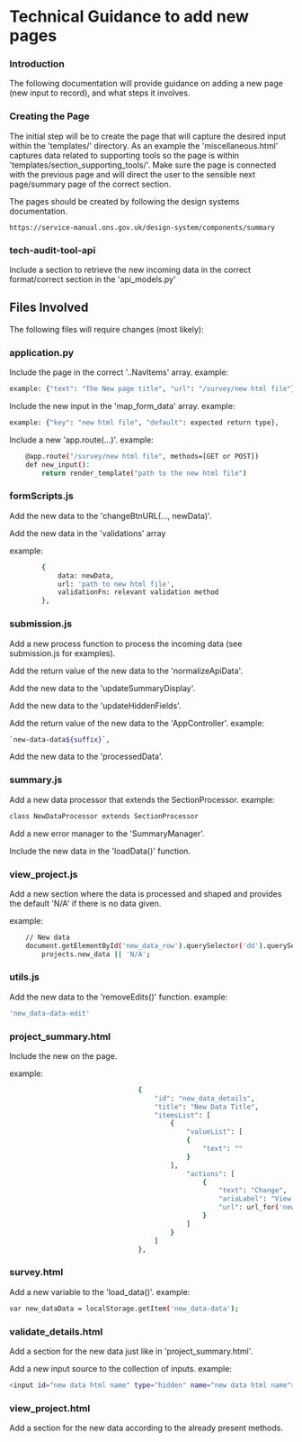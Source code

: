 # Technical Guidance to add new pages

### Introduction

The following documentation will provide guidance on adding a new page (new input to record), and what steps it involves.

### Creating the Page

The initial step will be to create the page that will capture the desired input within the 'templates/' directory. As an example the 'miscellaneous.html' captures data related to supporting tools so the page is within 'templates/section_supporting_tools/'. Make sure the page is connected with the previous page and will direct the user to the sensible next page/summary page of the correct section.

The pages should be created by following the design systems documentation. 

```https://service-manual.ons.gov.uk/design-system/components/summary```

### tech-audit-tool-api

Include a section to retrieve the new incoming data in the correct format/correct section in the 'api_models.py'


## Files Involved

The following files will require changes (most likely): 


### application.py


Include the page in the correct '..NavItems' array.
example:  
```bash
example: {"text": "The New page title", "url": "/survey/new html file"},
```

Include the new input in the 'map_form_data' array.
example:
```bash
example: {"key": "new html file", "default": expected return type},
```

Include a new 'app.route(...)'.
example:
```bash
    @app.route("/survey/new html file", methods=[GET or POST])
    def new_input():
        return render_template("path to the new html file")
```


### formScripts.js


Add the new data to the 'changeBtnURL(..., newData)'.

Add the new data in the 'validations' array

example: 
```bash
        { 
            data: newData, 
            url: 'path to new html file', 
            validationFn: relevant validation method
        },
```


### submission.js


Add a new process function to process the incoming data (see submission.js for examples).

Add the return value of the new data to the 'normalizeApiData'.

Add the new data to the  'updateSummaryDisplay'.

Add the new data to the 'updateHiddenFields'.

Add the return value of the new data to the 'AppController'. 
example:
```bash
`new-data-data${suffix}`, 
```

Add the new data to the 'processedData'.


### summary.js 


Add a new data processor that extends the SectionProcessor. 
example:
```bash
class NewDataProcessor extends SectionProcessor 
```

Add a new error manager to the 'SummaryManager'.

Include the new data in the 'loadData()' function.


### view_project.js 


Add a new section where the data is processed and shaped and provides the default 'N/A' if there is no data given.

example:
```bash
    // New data
    document.getElementById('new_data_row').querySelector('dd').querySelector('span').textContent = 
        projects.new_data || 'N/A';
```

### utils.js 


Add the new data to the 'removeEdits()' function.
example:
```bash
'new_data-data-edit'
```


### project_summary.html

Include the new on the page. 

example: 

```bash
                                {
                                    "id": "new_data_details",
                                    "title": "New Data Title",
                                    "itemsList": [
                                        {
                                            "valueList": [
                                            {
                                                "text": ""
                                            }
                                        ],
                                            "actions": [
                                                {
                                                    "text": "Change",
                                                    "ariaLabel": "View answers for Mary Smith",
                                                    "url": url_for('new_data.html')
                                                }
                                            ]
                                        }
                                    ]
                                },
```

### survey.html

Add a new variable to the 'load_data()'.
example: 

```bash
var new_dataData = localStorage.getItem('new_data-data');
```

### validate_details.html

Add a section for the new data just like in 'project_summary.html'.


Add a new input source to the collection of inputs. 
example: 
```bash
<input id="new data html name" type="hidden" name="new data html name">
```

### view_project.html

Add a section for the new data according to the already present methods.